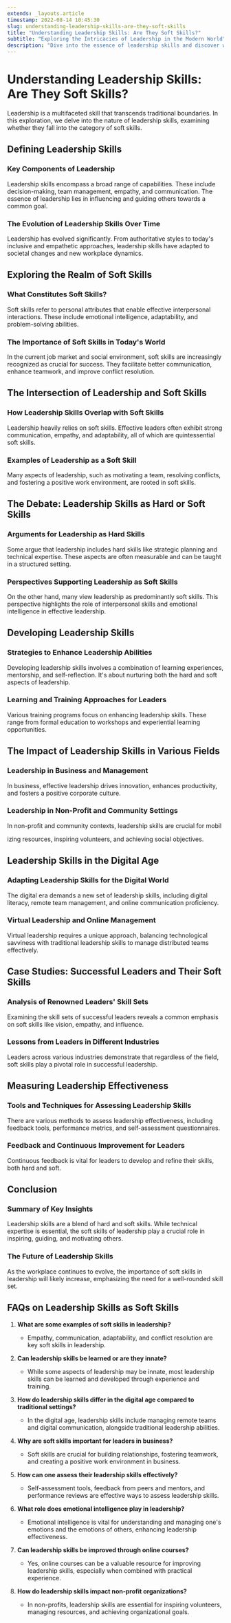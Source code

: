 ```yaml
---
extends: _layouts.article
timestamp: 2022-08-14 10:45:30
slug: understanding-leadership-skills-are-they-soft-skills
title: "Understanding Leadership Skills: Are They Soft Skills?"
subtitle: "Exploring the Intricacies of Leadership in the Modern World"
description: "Dive into the essence of leadership skills and discover whether they align with soft skills. Our comprehensive guide examines the evolution, significance, and impact of leadership in various spheres, offering valuable insights for aspiring and established leaders."
---
```

# **Understanding Leadership Skills: Are They Soft Skills?**

Leadership is a multifaceted skill that transcends traditional boundaries. In this exploration, we delve into the nature of leadership skills, examining whether they fall into the category of soft skills.

## **Defining Leadership Skills**

### **Key Components of Leadership**
Leadership skills encompass a broad range of capabilities. These include decision-making, team management, empathy, and communication. The essence of leadership lies in influencing and guiding others towards a common goal.

### **The Evolution of Leadership Skills Over Time**
Leadership has evolved significantly. From authoritative styles to today's inclusive and empathetic approaches, leadership skills have adapted to societal changes and new workplace dynamics.

## **Exploring the Realm of Soft Skills**

### **What Constitutes Soft Skills?**
Soft skills refer to personal attributes that enable effective interpersonal interactions. These include emotional intelligence, adaptability, and problem-solving abilities.

### **The Importance of Soft Skills in Today's World**
In the current job market and social environment, soft skills are increasingly recognized as crucial for success. They facilitate better communication, enhance teamwork, and improve conflict resolution.

## **The Intersection of Leadership and Soft Skills**

### **How Leadership Skills Overlap with Soft Skills**
Leadership heavily relies on soft skills. Effective leaders often exhibit strong communication, empathy, and adaptability, all of which are quintessential soft skills.

### **Examples of Leadership as a Soft Skill**
Many aspects of leadership, such as motivating a team, resolving conflicts, and fostering a positive work environment, are rooted in soft skills.

## **The Debate: Leadership Skills as Hard or Soft Skills**

### **Arguments for Leadership as Hard Skills**
Some argue that leadership includes hard skills like strategic planning and technical expertise. These aspects are often measurable and can be taught in a structured setting.

### **Perspectives Supporting Leadership as Soft Skills**
On the other hand, many view leadership as predominantly soft skills. This perspective highlights the role of interpersonal skills and emotional intelligence in effective leadership.

## **Developing Leadership Skills**

### **Strategies to Enhance Leadership Abilities**
Developing leadership skills involves a combination of learning experiences, mentorship, and self-reflection. It's about nurturing both the hard and soft aspects of leadership.

### **Learning and Training Approaches for Leaders**
Various training programs focus on enhancing leadership skills. These range from formal education to workshops and experiential learning opportunities.

## **The Impact of Leadership Skills in Various Fields**

### **Leadership in Business and Management**
In business, effective leadership drives innovation, enhances productivity, and fosters a positive corporate culture.

### **Leadership in Non-Profit and Community Settings**
In non-profit and community contexts, leadership skills are crucial for mobil

izing resources, inspiring volunteers, and achieving social objectives.

## **Leadership Skills in the Digital Age**

### **Adapting Leadership Skills for the Digital World**
The digital era demands a new set of leadership skills, including digital literacy, remote team management, and online communication proficiency.

### **Virtual Leadership and Online Management**
Virtual leadership requires a unique approach, balancing technological savviness with traditional leadership skills to manage distributed teams effectively.

## **Case Studies: Successful Leaders and Their Soft Skills**

### **Analysis of Renowned Leaders' Skill Sets**
Examining the skill sets of successful leaders reveals a common emphasis on soft skills like vision, empathy, and influence.

### **Lessons from Leaders in Different Industries**
Leaders across various industries demonstrate that regardless of the field, soft skills play a pivotal role in successful leadership.

## **Measuring Leadership Effectiveness**

### **Tools and Techniques for Assessing Leadership Skills**
There are various methods to assess leadership effectiveness, including feedback tools, performance metrics, and self-assessment questionnaires.

### **Feedback and Continuous Improvement for Leaders**
Continuous feedback is vital for leaders to develop and refine their skills, both hard and soft.

## **Conclusion**

### **Summary of Key Insights**
Leadership skills are a blend of hard and soft skills. While technical expertise is essential, the soft skills of leadership play a crucial role in inspiring, guiding, and motivating others.

### **The Future of Leadership Skills**
As the workplace continues to evolve, the importance of soft skills in leadership will likely increase, emphasizing the need for a well-rounded skill set.

## **FAQs on Leadership Skills as Soft Skills**

1. **What are some examples of soft skills in leadership?**
   - Empathy, communication, adaptability, and conflict resolution are key soft skills in leadership.

2. **Can leadership skills be learned or are they innate?**
   - While some aspects of leadership may be innate, most leadership skills can be learned and developed through experience and training.

3. **How do leadership skills differ in the digital age compared to traditional settings?**
   - In the digital age, leadership skills include managing remote teams and digital communication, alongside traditional leadership abilities.

4. **Why are soft skills important for leaders in business?**
   - Soft skills are crucial for building relationships, fostering teamwork, and creating a positive work environment in business.

5. **How can one assess their leadership skills effectively?**
   - Self-assessment tools, feedback from peers and mentors, and performance reviews are effective ways to assess leadership skills.

6. **What role does emotional intelligence play in leadership?**
   - Emotional intelligence is vital for understanding and managing one's emotions and the emotions of others, enhancing leadership effectiveness.

7. **Can leadership skills be improved through online courses?**
   - Yes, online courses can be a valuable resource for improving leadership skills, especially when combined with practical experience.

8. **How do leadership skills impact non-profit organizations?**
   - In non-profits, leadership skills are essential for inspiring volunteers, managing resources, and achieving organizational goals.

